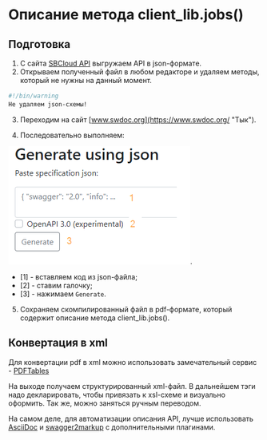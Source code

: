 # Описание метода client_lib.jobs()

## Подготовка

1. С сайта [SBCloud API](https://api.aicloud.sbercloud.ru/redoc "Тык") выгружаем API в json-формате.
2. Открываем полученный файл в любом редакторе и удаляем методы, который не нужны на данный момент.

```bash
#!/bin/warning
Не удаляем json-схемы!
```

3. Переходим на сайт [www.swdoc.org](https://www.swdoc.org/ "Тык").

4. Последовательно выполняем:

![Тыкаем](img/1.png).

- [1] - вставляем код из json-файла;
- [2] - ставим галочку;
- [3] - нажимаем ```Generate```.

5. Сохраняем скомпилированный файл в pdf-формате, который содержит описание метода client_lib.jobs().

## Конвертация в xml

Для конвертации pdf в xml можно использовать замечательный сервис - [PDFTables](https://pdftables.com/pdf-to-excel-api "Тык")

На выходе получаем структурированный xml-файл. В дальнейшем тэги надо декларировать, чтобы привязать к xsl-схеме и визуально оформить. Так же, можно заняться ручным переводом.

На самом деле, для автоматизации описания API, лучше использовать [AsciiDoc](http://asciidoc.org/manpage.html "Тык") и [swagger2markup](http://swagger2markup.github.io/swagger2markup/1.3.1/) с дополнительными плагинами.
